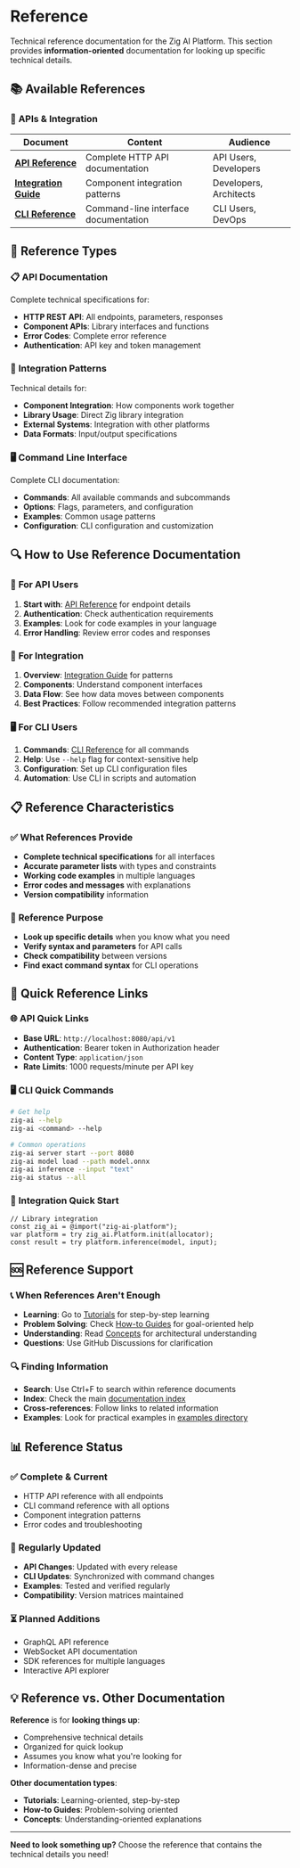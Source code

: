 # Reference

Technical reference documentation for the Zig AI Platform. This section provides **information-oriented** documentation for looking up specific technical details.

## 📚 Available References

### 🔌 **APIs & Integration**
| Document | Content | Audience |
|----------|---------|----------|
| [**API Reference**](api-reference.md) | Complete HTTP API documentation | API Users, Developers |
| [**Integration Guide**](integration-guide.md) | Component integration patterns | Developers, Architects |
| [**CLI Reference**](cli-reference.md) | Command-line interface documentation | CLI Users, DevOps |

## 🎯 Reference Types

### 📋 **API Documentation**
Complete technical specifications for:
- **HTTP REST API**: All endpoints, parameters, responses
- **Component APIs**: Library interfaces and functions
- **Error Codes**: Complete error reference
- **Authentication**: API key and token management

### 🔗 **Integration Patterns**
Technical details for:
- **Component Integration**: How components work together
- **Library Usage**: Direct Zig library integration
- **External Systems**: Integration with other platforms
- **Data Formats**: Input/output specifications

### 🖥️ **Command Line Interface**
Complete CLI documentation:
- **Commands**: All available commands and subcommands
- **Options**: Flags, parameters, and configuration
- **Examples**: Common usage patterns
- **Configuration**: CLI configuration and customization

## 🔍 How to Use Reference Documentation

### 📖 **For API Users**
1. **Start with**: [API Reference](api-reference.md) for endpoint details
2. **Authentication**: Check authentication requirements
3. **Examples**: Look for code examples in your language
4. **Error Handling**: Review error codes and responses

### 🧩 **For Integration**
1. **Overview**: [Integration Guide](integration-guide.md) for patterns
2. **Components**: Understand component interfaces
3. **Data Flow**: See how data moves between components
4. **Best Practices**: Follow recommended integration patterns

### 🖥️ **For CLI Users**
1. **Commands**: [CLI Reference](cli-reference.md) for all commands
2. **Help**: Use `--help` flag for context-sensitive help
3. **Configuration**: Set up CLI configuration files
4. **Automation**: Use CLI in scripts and automation

## 📋 Reference Characteristics

### ✅ **What References Provide**
- **Complete technical specifications** for all interfaces
- **Accurate parameter lists** with types and constraints
- **Working code examples** in multiple languages
- **Error codes and messages** with explanations
- **Version compatibility** information

### 🎯 **Reference Purpose**
- **Look up specific details** when you know what you need
- **Verify syntax and parameters** for API calls
- **Check compatibility** between versions
- **Find exact command syntax** for CLI operations

## 🔗 Quick Reference Links

### 🌐 **API Quick Links**
- **Base URL**: `http://localhost:8080/api/v1`
- **Authentication**: Bearer token in Authorization header
- **Content Type**: `application/json`
- **Rate Limits**: 1000 requests/minute per API key

### 🖥️ **CLI Quick Commands**
```bash
# Get help
zig-ai --help
zig-ai <command> --help

# Common operations
zig-ai server start --port 8080
zig-ai model load --path model.onnx
zig-ai inference --input "text"
zig-ai status --all
```

### 🧩 **Integration Quick Start**
```zig
// Library integration
const zig_ai = @import("zig-ai-platform");
var platform = try zig_ai.Platform.init(allocator);
const result = try platform.inference(model, input);
```

## 🆘 Reference Support

### 📞 **When References Aren't Enough**
- **Learning**: Go to [Tutorials](../tutorials/) for step-by-step learning
- **Problem Solving**: Check [How-to Guides](../how-to-guides/) for goal-oriented help
- **Understanding**: Read [Concepts](../concepts/) for architectural understanding
- **Questions**: Use GitHub Discussions for clarification

### 🔍 **Finding Information**
- **Search**: Use Ctrl+F to search within reference documents
- **Index**: Check the main [documentation index](../documentation-index.md)
- **Cross-references**: Follow links to related information
- **Examples**: Look for practical examples in [examples directory](../../examples/)

## 📊 Reference Status

### ✅ **Complete & Current**
- HTTP API reference with all endpoints
- CLI command reference with all options
- Component integration patterns
- Error codes and troubleshooting

### 🔄 **Regularly Updated**
- **API Changes**: Updated with every release
- **CLI Updates**: Synchronized with command changes
- **Examples**: Tested and verified regularly
- **Compatibility**: Version matrices maintained

### ⏳ **Planned Additions**
- GraphQL API reference
- WebSocket API documentation
- SDK references for multiple languages
- Interactive API explorer

## 💡 Reference vs. Other Documentation

**Reference** is for **looking things up**:
- Comprehensive technical details
- Organized for quick lookup
- Assumes you know what you're looking for
- Information-dense and precise

**Other documentation types**:
- **Tutorials**: Learning-oriented, step-by-step
- **How-to Guides**: Problem-solving oriented
- **Concepts**: Understanding-oriented explanations

---

**Need to look something up?** Choose the reference that contains the technical details you need!
